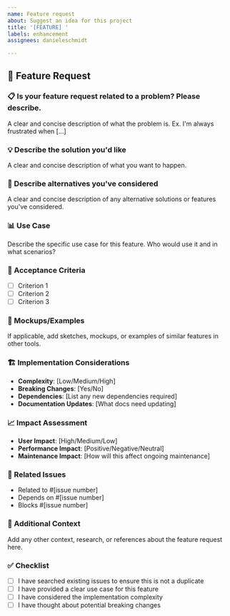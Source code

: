 ```yaml
---
name: Feature request
about: Suggest an idea for this project
title: '[FEATURE] '
labels: enhancement
assignees: danieleschmidt

---
```


## 🚀 Feature Request

### 📋 Is your feature request related to a problem? Please describe.

A clear and concise description of what the problem is. Ex. I'm always frustrated when [...]

### 💡 Describe the solution you'd like

A clear and concise description of what you want to happen.

### 🔄 Describe alternatives you've considered

A clear and concise description of any alternative solutions or features you've considered.

### 📊 Use Case

Describe the specific use case for this feature. Who would use it and in what scenarios?

### 🎯 Acceptance Criteria

- [ ] Criterion 1
- [ ] Criterion 2  
- [ ] Criterion 3

### 📸 Mockups/Examples

If applicable, add sketches, mockups, or examples of similar features in other tools.

### 🏗️ Implementation Considerations

- **Complexity**: [Low/Medium/High]
- **Breaking Changes**: [Yes/No]
- **Dependencies**: [List any new dependencies required]
- **Documentation Updates**: [What docs need updating]

### 📈 Impact Assessment

- **User Impact**: [High/Medium/Low]
- **Performance Impact**: [Positive/Negative/Neutral]
- **Maintenance Impact**: [How will this affect ongoing maintenance]

### 🔗 Related Issues

- Related to #[issue number]
- Depends on #[issue number]
- Blocks #[issue number]

### 📝 Additional Context

Add any other context, research, or references about the feature request here.

### ✅ Checklist

- [ ] I have searched existing issues to ensure this is not a duplicate
- [ ] I have provided a clear use case for this feature
- [ ] I have considered the implementation complexity
- [ ] I have thought about potential breaking changes